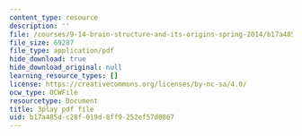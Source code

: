 ```yaml
---
content_type: resource
description: ''
file: /courses/9-14-brain-structure-and-its-origins-spring-2014/b17a485dc28f019d8ff9252ef57d0867_555129.pdf
file_size: 69287
file_type: application/pdf
hide_download: true
hide_download_original: null
learning_resource_types: []
license: https://creativecommons.org/licenses/by-nc-sa/4.0/
ocw_type: OCWFile
resourcetype: Document
title: 3play pdf file
uid: b17a485d-c28f-019d-8ff9-252ef57d0867
---
```

